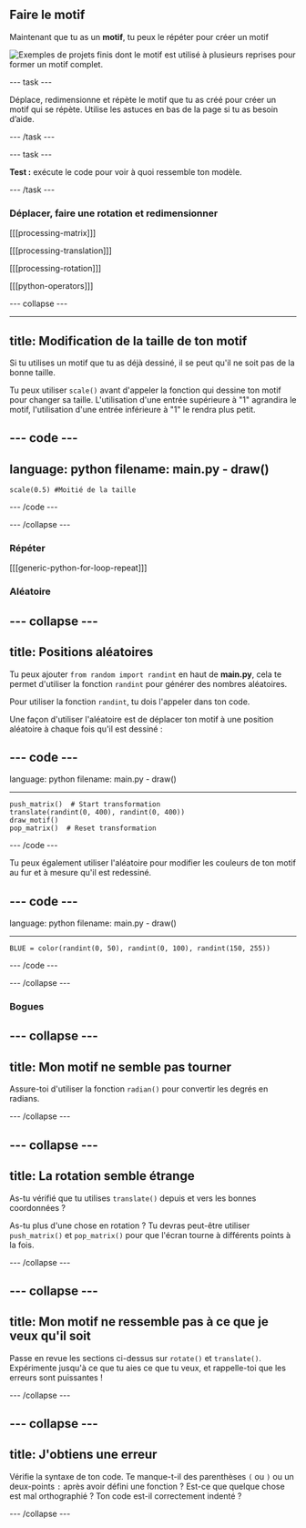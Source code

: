 ## Faire le motif

Maintenant que tu as un **motif**, tu peux le répéter pour créer un motif

![Exemples de projets finis dont le motif est utilisé à plusieurs reprises pour former un motif complet.](images/second.gif)


--- task ---

Déplace, redimensionne et répète le motif que tu as créé pour créer un motif qui se répète. Utilise les astuces en bas de la page si tu as besoin d’aide.

--- /task ---


--- task ---

**Test :** exécute le code pour voir à quoi ressemble ton modèle.

--- /task ---




### Déplacer, faire une rotation et redimensionner

[[[processing-matrix]]]

[[[processing-translation]]]

[[[processing-rotation]]]

[[[python-operators]]]

--- collapse ---

---
title: Modification de la taille de ton motif
---

Si tu utilises un motif que tu as déjà dessiné, il se peut qu'il ne soit pas de la bonne taille.

Tu peux utiliser `scale()` avant d'appeler la fonction qui dessine ton motif pour changer sa taille. L'utilisation d'une entrée supérieure à "1" agrandira le motif, l'utilisation d'une entrée inférieure à "1" le rendra plus petit.

--- code ---
---
language: python
filename: main.py - draw()
---

    scale(0.5) #Moitié de la taille

--- /code ---

--- /collapse ---

### Répéter

[[[generic-python-for-loop-repeat]]]

### Aléatoire

--- collapse ---
---
title: Positions aléatoires
---

Tu peux ajouter `from random import randint` en haut de **main.py**, cela te permet d'utiliser la fonction `randint` pour générer des nombres aléatoires.

Pour utiliser la fonction `randint`, tu dois l'appeler dans ton code.

Une façon d'utiliser l'aléatoire est de déplacer ton motif à une position aléatoire à chaque fois qu'il est dessiné :

--- code ---
---
language: python filename: main.py - draw()

---

    push_matrix()  # Start transformation
    translate(randint(0, 400), randint(0, 400))
    draw_motif()
    pop_matrix()  # Reset transformation

--- /code ---

Tu peux également utiliser l'aléatoire pour modifier les couleurs de ton motif au fur et à mesure qu'il est redessiné.

--- code ---
---
language: python filename: main.py - draw()

---

    BLUE = color(randint(0, 50), randint(0, 100), randint(150, 255))

--- /code ---

--- /collapse ---

### Bogues

--- collapse ---
---
title: Mon motif ne semble pas tourner
---

Assure-toi d'utiliser la fonction `radian()` pour convertir les degrés en radians.

--- /collapse ---

--- collapse ---
---
title: La rotation semble étrange
---

As-tu vérifié que tu utilises `translate()` depuis et vers les bonnes coordonnées ?

As-tu plus d'une chose en rotation ? Tu devras peut-être utiliser `push_matrix()` et `pop_matrix()` pour que l'écran tourne à différents points à la fois.

--- /collapse ---

--- collapse ---
---
title: Mon motif ne ressemble pas à ce que je veux qu'il soit
---

Passe en revue les sections ci-dessus sur `rotate()` et `translate()`. Expérimente jusqu'à ce que tu aies ce que tu veux, et rappelle-toi que les erreurs sont puissantes !

--- /collapse ---

--- collapse ---
---
title: J'obtiens une erreur
---

Vérifie la syntaxe de ton code. Te manque-t-il des parenthèses `(` ou `)` ou un deux-points `:` après avoir défini une fonction ? Est-ce que quelque chose est mal orthographié ? Ton code est-il correctement indenté ?

--- /collapse ---

